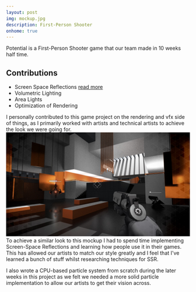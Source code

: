 ```yaml
---
layout: post
img: mockup.jpg
description: First-Person Shooter
onhome: true
---
```


Potential is a First-Person Shooter game that our team made in 10 weeks half time.

## Contributions
- Screen Space Reflections [read more](/SSR/)
- Volumetric Lighting
- Area Lights
- Optimization of Rendering

I personally contributed to this game project on the rendering and vfx side of things, as I primarily worked with artists and technical artists to achieve the look we were going for. ![](../assets/mockup.jpg)
To achieve a similar look to this mockup I had to spend time implementing Screen-Space Reflections and learning how people use it in their games.
This has allowed our artists to match our style greatly and I feel that I've learned a bunch of stuff whilst researching techniques for SSR.

I also wrote a CPU-based particle system from scratch during the later weeks in this project as we felt we needed a more solid particle implementation to allow our artists to get their vision across.